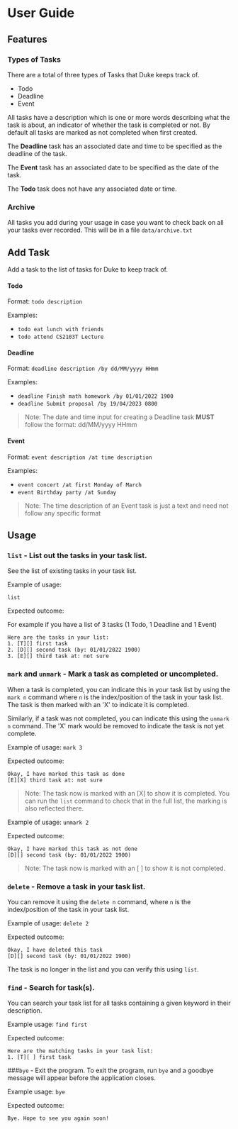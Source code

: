 # User Guide

## **Features** 

### Types of Tasks

There are a total of three types of Tasks that Duke keeps track of. 
- Todo
- Deadline
- Event

All tasks have a description which is one or more words describing what the task is about, an indicator of whether the task is completed or not. 
By default all tasks are marked as not completed when first created.

The **Deadline** task has an associated date and time to be specified as the deadline of the task.

The **Event** task has an associated date to be specified as the date of the task.

The **Todo** task does not have any associated date or time. 
### Archive
All tasks you add during your usage in case you want to check back on all your tasks ever recorded. This will be in a file `data/archive.txt`
## Add Task

Add a task to the list of tasks for Duke to keep track of.

#### Todo
Format: `todo description`

Examples:
- `todo eat lunch with friends`
- `todo attend CS2103T Lecture`

#### Deadline
Format: `deadline description /by dd/MM/yyyy HHmm`

Examples:
- `deadline Finish math homework /by 01/01/2022 1900`
- `deadline Submit proposal /by 19/04/2023 0800`
>Note: The date and time input for creating a Deadline task **MUST** follow the format: dd/MM/yyyy HHmm

#### Event
Format: `event description /at time description`

Examples:
- `event concert /at first Monday of March`
- `event Birthday party /at Sunday`
>Note: The time description of an Event task is just a text and need not follow any specific format


## Usage

### `list` - List out the tasks in your task list.

See the list of existing tasks in your task list.

Example of usage: 

`list`

Expected outcome:

For example if you have a list of 3 tasks (1 Todo, 1 Deadline and 1 Event)

```
Here are the tasks in your list:
1. [T][] first task
2. [D][] second task (by: 01/01/2022 1900)
3. [E][] third task at: not sure
```

### `mark` and `unmark` - Mark a task as completed or uncompleted.
When a task is completed, you can indicate this in your task list by using the `mark n` command where `n`
is the index/position of the task in your task list. The task is then marked with an 'X' to indicate it is completed.

Similarly, if a task was not completed, you can indicate this using the `unmark n` command.
The 'X' mark would be removed to indicate the task is not yet complete.

Example of usage: `mark 3`

Expected outcome:

```
Okay, I have marked this task as done
[E][X] third task at: not sure
```
> Note: The task now is marked with an [X] to show it is completed.
> You can run the `list` command to check that in the full list, the marking is also reflected there.

Example of usage: `unmark 2`

Expected outcome:

```
Okay, I have marked this task as not done
[D][] second task (by: 01/01/2022 1900)
```
> Note: The task now is marked with an [ ] to show it is not completed.

### `delete` - Remove a task in your task list.
You can remove it using the `delete n` command, where `n`
is the index/position of the task in your task list.

Example of usage: `delete 2`

Expected outcome:
```
Okay, I have deleted this task
[D][] second task (by: 01/01/2022 1900)
```
The task is no longer in the list and you can verify this using `list`.

### `find` - Search for task(s).
You can search your task list for all tasks containing a given keyword in their description.

Example usage: `find first`

Expected outcome:

```
Here are the matching tasks in your task list:
1. [T][ ] first task
```

###`bye` - Exit the program.
To exit the program, run `bye` and a goodbye message will appear before the application closes.

Example usage: `bye`

Expected outcome:
```
Bye. Hope to see you again soon!
```
